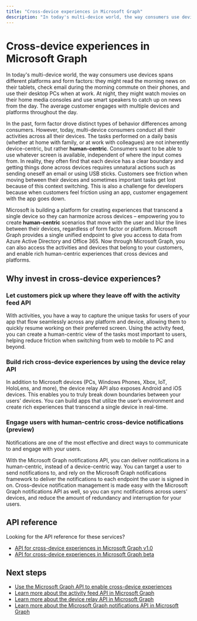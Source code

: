 ---title: "Cross-device experiences in Microsoft Graph"description: "In today's multi-device world, the way consumers use devices spans different platforms and form factors: they might read the morning news on their tablets, check email during the morning commute on their phones, and use their desktop PCs when at work. At night, they might watch movies on their home media consoles and use smart speakers to catch up on news from the day. The average customer engages with multiple devices and platforms throughout the day. "---# Cross-device experiences in Microsoft Graph

In today's multi-device world, the way consumers use devices spans different platforms and form factors: they might read the morning news on their tablets, check email during the morning commute on their phones, and use their desktop PCs when at work. At night, they might watch movies on their home media consoles and use smart speakers to catch up on news from the day. The average customer engages with multiple devices and platforms throughout the day. 

In the past, form factor drove distinct types of behavior differences among consumers. However, today, multi-device consumers conduct all their activities across all their devices. The tasks performed on a daily basis (whether at home with family, or at work with colleagues) are not inherently device-centric, but rather **human-centric**. Consumers want to be able to use whatever screen is available, independent of where the input comes from. In reality, they often find that each device has a clear boundary and getting things done across devices requires unnatural actions such as sending oneself an email or using USB sticks. Customers see friction when moving between their devices and sometimes important tasks get lost because of this context switching. This is also a challenge for developers because when customers feel friction using an app, customer engagement with the app goes down.

Microsoft is building a platform for creating experiences that transcend a single device so they can harmonize across devices – empowering you to create **human-centric** scenarios that move with the user and blur the lines between their devices, regardless of form factor or platform. Microsoft Graph provides a single unified endpoint to give you access to data from Azure Active Directory and Office 365. Now through Microsoft Graph, you can also access the activities and devices that belong to your customers, and enable rich human-centric experiences that cross devices and platforms. 

## Why invest in cross-device experiences?

### Let customers pick up where they leave off with the activity feed API 
With activities, you have a way to capture the unique tasks for users of your app that flow seamlessly across any platform and device, allowing them to quickly resume working on their preferred screen. Using the activity feed, you can create a human-centric view of the tasks most important to users, helping reduce friction when switching from web to mobile to PC and beyond. 

### Build rich cross-device experiences by using the device relay API 
In addition to Microsoft devices (PCs, Windows Phones, Xbox, IoT, HoloLens, and more), the device relay API also exposes Android and iOS devices. This enables you to truly break down boundaries between your users' devices. You can build apps that utilize the user’s environment and create rich experiences that transcend a single device in real-time. 

### Engage users with human-centric cross-device notifications (preview)

Notifications are one of the most effective and direct ways to communicate to and engage with your users. 

With the Microsoft Graph notifications API, you can deliver notifications in a human-centric, instead of a device-centric way. You can target a user to send notifications to, and rely on the Microsoft Graph notifications framework to deliver the notifications to each endpoint the user is signed in on. Cross-device notification management is made easy with the Microsoft Graph notifications API as well, so you can sync notifications across users' devices, and reduce the amount of redundancy and interruption for your users. 

## API reference
Looking for the API reference for these services?

- [API for cross-device experiences in Microsoft Graph v1.0](/graph/api/resources/project-rome-overview?view=graph-rest-1.0)
- [API for cross-device experiences in Microsoft Graph beta](/graph/api/resources/project-rome-overview?view=graph-rest-beta)


## Next steps

- [Use the Microsoft Graph API to enable cross-device experiences](/graph/api/resources/cross-device-reference-overview?view=graph-rest-1.0)
- [Learn more about the activity feed API in Microsoft Graph](activity-feed-concept-overview.md)
- [Learn more about the device relay API in Microsoft Graph](device-relay-concept-overview.md)
- [Learn more about the Microsoft Graph notifications API in Microsoft Graph](notifications-concept-overview.md)
